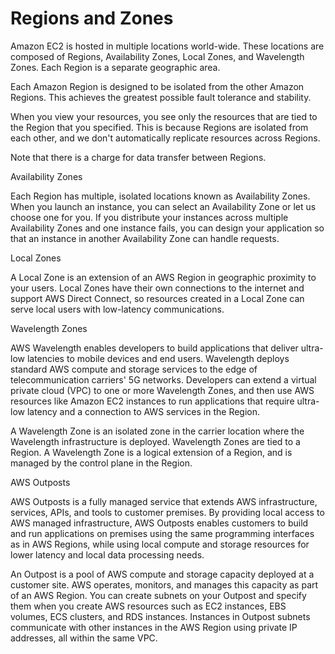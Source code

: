 # Regions and Zones

Amazon EC2 is hosted in multiple locations world-wide. These locations are composed of Regions, Availability Zones, Local Zones, and Wavelength Zones. Each Region is a separate geographic area. 

Each Amazon Region is designed to be isolated from the other Amazon Regions. This achieves the greatest possible fault tolerance and stability. 

When you view your resources, you see only the resources that are tied to the Region that you specified. This is because Regions are isolated from each other, and we don't automatically replicate resources across Regions. 

Note that there is a charge for data transfer between Regions. 

  

Availability Zones 

Each Region has multiple, isolated locations known as Availability Zones. When you launch an instance, you can select an Availability Zone or let us choose one for you. If you distribute your instances across multiple Availability Zones and one instance fails, you can design your application so that an instance in another Availability Zone can handle requests. 

  

Local Zones 

A Local Zone is an extension of an AWS Region in geographic proximity to your users. Local Zones have their own connections to the internet and support AWS Direct Connect, so resources created in a Local Zone can serve local users with low-latency communications. 

  

Wavelength Zones 

AWS Wavelength enables developers to build applications that deliver ultra-low latencies to mobile devices and end users. Wavelength deploys standard AWS compute and storage services to the edge of telecommunication carriers' 5G networks. Developers can extend a virtual private cloud (VPC) to one or more Wavelength Zones, and then use AWS resources like Amazon EC2 instances to run applications that require ultra-low latency and a connection to AWS services in the Region. 

A Wavelength Zone is an isolated zone in the carrier location where the Wavelength infrastructure is deployed. Wavelength Zones are tied to a Region. A Wavelength Zone is a logical extension of a Region, and is managed by the control plane in the Region. 

  

AWS Outposts 

AWS Outposts is a fully managed service that extends AWS infrastructure, services, APIs, and tools to customer premises. By providing local access to AWS managed infrastructure, AWS Outposts enables customers to build and run applications on premises using the same programming interfaces as in AWS Regions, while using local compute and storage resources for lower latency and local data processing needs. 

An Outpost is a pool of AWS compute and storage capacity deployed at a customer site. AWS operates, monitors, and manages this capacity as part of an AWS Region. You can create subnets on your Outpost and specify them when you create AWS resources such as EC2 instances, EBS volumes, ECS clusters, and RDS instances. Instances in Outpost subnets communicate with other instances in the AWS Region using private IP addresses, all within the same VPC. 

  